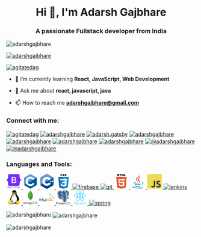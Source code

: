 <h1 align="center">Hi 👋, I'm Adarsh Gajbhare</h1>
<h3 align="center">A passionate Fullstack developer from India</h3>

<p align="left"> <img src="https://komarev.com/ghpvc/?username=adarshgajbhare&label=Profile%20views&color=0e75b6&style=flat" alt="adarshgajbhare" /> </p>

<p align="left"> <a href="https://github.com/ryo-ma/github-profile-trophy"><img src="https://github-profile-trophy.vercel.app/?username=adarshgajbhare" alt="adarshgajbhare" /></a> </p>

<p align="left"> <a href="https://twitter.com/agitatedag" target="blank"><img src="https://img.shields.io/twitter/follow/agitatedag?logo=twitter&style=for-the-badge" alt="agitatedag" /></a> </p>

- 🌱 I’m currently learning **React, JavaScript, Web Development**

- 💬 Ask me about **react, javascript, java**

- 📫 How to reach me **adarshgajbhare@gmail.com**

<h3 align="left">Connect with me:</h3>
<p align="left">
<a href="https://twitter.com/agitatedag" target="blank"><img align="center" src="https://raw.githubusercontent.com/rahuldkjain/github-profile-readme-generator/master/src/images/icons/Social/twitter.svg" alt="agitatedag" height="30" width="40" /></a>
<a href="https://linkedin.com/in/adarshgajbhare" target="blank"><img align="center" src="https://raw.githubusercontent.com/rahuldkjain/github-profile-readme-generator/master/src/images/icons/Social/linked-in-alt.svg" alt="adarshgajbhare" height="30" width="40" /></a>
<a href="https://instagram.com/adarsh.gatsby" target="blank"><img align="center" src="https://raw.githubusercontent.com/rahuldkjain/github-profile-readme-generator/master/src/images/icons/Social/instagram.svg" alt="adarsh.gatsby" height="30" width="40" /></a>
<a href="https://www.youtube.com/c/adarshgajbhare" target="blank"><img align="center" src="https://raw.githubusercontent.com/rahuldkjain/github-profile-readme-generator/master/src/images/icons/Social/youtube.svg" alt="adarshgajbhare" height="30" width="40" /></a>
<a href="https://www.codechef.com/users/adarshgajbhare" target="blank"><img align="center" src="https://cdn.jsdelivr.net/npm/simple-icons@3.1.0/icons/codechef.svg" alt="adarshgajbhare" height="30" width="40" /></a>
<a href="https://www.hackerrank.com/adarshgajbhare" target="blank"><img align="center" src="https://raw.githubusercontent.com/rahuldkjain/github-profile-readme-generator/master/src/images/icons/Social/hackerrank.svg" alt="adarshgajbhare" height="30" width="40" /></a>
<a href="https://www.leetcode.com/adarshgajbhare" target="blank"><img align="center" src="https://raw.githubusercontent.com/rahuldkjain/github-profile-readme-generator/master/src/images/icons/Social/leet-code.svg" alt="adarshgajbhare" height="30" width="40" /></a>
<a href="https://www.hackerearth.com/@adarshgajbhare" target="blank"><img align="center" src="https://raw.githubusercontent.com/rahuldkjain/github-profile-readme-generator/master/src/images/icons/Social/hackerearth.svg" alt="@adarshgajbhare" height="30" width="40" /></a>
<a href="https://auth.geeksforgeeks.org/user/@adarshgajbhare" target="blank"><img align="center" src="https://raw.githubusercontent.com/rahuldkjain/github-profile-readme-generator/master/src/images/icons/Social/geeks-for-geeks.svg" alt="@adarshgajbhare" height="30" width="40" /></a>
</p>

<h3 align="left">Languages and Tools:</h3>
<p align="left"> <a href="https://getbootstrap.com" target="_blank" rel="noreferrer"> <img src="https://raw.githubusercontent.com/devicons/devicon/master/icons/bootstrap/bootstrap-plain-wordmark.svg" alt="bootstrap" width="40" height="40"/> </a> <a href="https://www.cprogramming.com/" target="_blank" rel="noreferrer"> <img src="https://raw.githubusercontent.com/devicons/devicon/master/icons/c/c-original.svg" alt="c" width="40" height="40"/> </a> <a href="https://www.w3schools.com/cpp/" target="_blank" rel="noreferrer"> <img src="https://raw.githubusercontent.com/devicons/devicon/master/icons/cplusplus/cplusplus-original.svg" alt="cplusplus" width="40" height="40"/> </a> <a href="https://www.w3schools.com/css/" target="_blank" rel="noreferrer"> <img src="https://raw.githubusercontent.com/devicons/devicon/master/icons/css3/css3-original-wordmark.svg" alt="css3" width="40" height="40"/> </a> <a href="https://firebase.google.com/" target="_blank" rel="noreferrer"> <img src="https://www.vectorlogo.zone/logos/firebase/firebase-icon.svg" alt="firebase" width="40" height="40"/> </a> <a href="https://git-scm.com/" target="_blank" rel="noreferrer"> <img src="https://www.vectorlogo.zone/logos/git-scm/git-scm-icon.svg" alt="git" width="40" height="40"/> </a> <a href="https://www.w3.org/html/" target="_blank" rel="noreferrer"> <img src="https://raw.githubusercontent.com/devicons/devicon/master/icons/html5/html5-original-wordmark.svg" alt="html5" width="40" height="40"/> </a> <a href="https://www.java.com" target="_blank" rel="noreferrer"> <img src="https://raw.githubusercontent.com/devicons/devicon/master/icons/java/java-original.svg" alt="java" width="40" height="40"/> </a> <a href="https://developer.mozilla.org/en-US/docs/Web/JavaScript" target="_blank" rel="noreferrer"> <img src="https://raw.githubusercontent.com/devicons/devicon/master/icons/javascript/javascript-original.svg" alt="javascript" width="40" height="40"/> </a> <a href="https://www.jenkins.io" target="_blank" rel="noreferrer"> <img src="https://www.vectorlogo.zone/logos/jenkins/jenkins-icon.svg" alt="jenkins" width="40" height="40"/> </a> <a href="https://www.linux.org/" target="_blank" rel="noreferrer"> <img src="https://raw.githubusercontent.com/devicons/devicon/master/icons/linux/linux-original.svg" alt="linux" width="40" height="40"/> </a> <a href="https://www.mongodb.com/" target="_blank" rel="noreferrer"> <img src="https://raw.githubusercontent.com/devicons/devicon/master/icons/mongodb/mongodb-original-wordmark.svg" alt="mongodb" width="40" height="40"/> </a> <a href="https://www.mysql.com/" target="_blank" rel="noreferrer"> <img src="https://raw.githubusercontent.com/devicons/devicon/master/icons/mysql/mysql-original-wordmark.svg" alt="mysql" width="40" height="40"/> </a> <a href="https://www.postgresql.org" target="_blank" rel="noreferrer"> <img src="https://raw.githubusercontent.com/devicons/devicon/master/icons/postgresql/postgresql-original-wordmark.svg" alt="postgresql" width="40" height="40"/> </a> <a href="https://reactjs.org/" target="_blank" rel="noreferrer"> <img src="https://raw.githubusercontent.com/devicons/devicon/master/icons/react/react-original-wordmark.svg" alt="react" width="40" height="40"/> </a> <a href="https://spring.io/" target="_blank" rel="noreferrer"> <img src="https://www.vectorlogo.zone/logos/springio/springio-icon.svg" alt="spring" width="40" height="40"/> </a> </p>

<p><img align="left" src="https://github-readme-stats.vercel.app/api/top-langs?username=adarshgajbhare&show_icons=true&locale=en&layout=compact" alt="adarshgajbhare" /></p>

<p>&nbsp;<img align="center" src="https://github-readme-stats.vercel.app/api?username=adarshgajbhare&show_icons=true&locale=en" alt="adarshgajbhare" /></p>

<p><img align="center" src="https://github-readme-streak-stats.herokuapp.com/?user=adarshgajbhare&" alt="adarshgajbhare" /></p>
